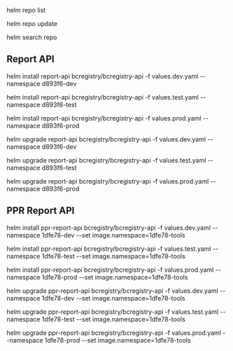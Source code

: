 helm repo list

helm repo update

helm search repo

## Report API
helm install report-api bcregistry/bcregistry-api -f values.dev.yaml --namespace d893f6-dev

helm install report-api bcregistry/bcregistry-api -f values.test.yaml --namespace d893f6-test

helm install report-api bcregistry/bcregistry-api -f values.prod.yaml --namespace d893f6-prod

helm upgrade report-api bcregistry/bcregistry-api -f values.dev.yaml --namespace d893f6-dev

helm upgrade report-api bcregistry/bcregistry-api -f values.test.yaml --namespace d893f6-test

helm upgrade report-api bcregistry/bcregistry-api -f values.prod.yaml --namespace d893f6-prod

## PPR Report API
helm install ppr-report-api bcregistry/bcregistry-api -f values.dev.yaml --namespace 1dfe78-dev --set image.namespace=1dfe78-tools

helm install ppr-report-api bcregistry/bcregistry-api -f values.test.yaml --namespace 1dfe78-test --set image.namespace=1dfe78-tools

helm install ppr-report-api bcregistry/bcregistry-api -f values.prod.yaml --namespace 1dfe78-prod --set image.namespace=1dfe78-tools

helm upgrade ppr-report-api bcregistry/bcregistry-api -f values.dev.yaml --namespace 1dfe78-dev --set image.namespace=1dfe78-tools

helm upgrade ppr-report-api bcregistry/bcregistry-api -f values.test.yaml --namespace 1dfe78-test --set image.namespace=1dfe78-tools

helm upgrade ppr-report-api bcregistry/bcregistry-api -f values.prod.yaml --namespace 1dfe78-prod --set image.namespace=1dfe78-tools